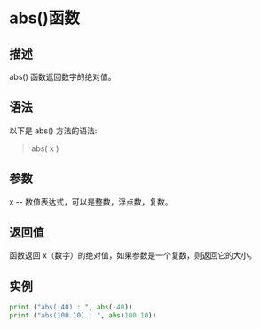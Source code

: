 # abs()函数

## 描述

abs() 函数返回数字的绝对值。

## 语法

以下是 abs() 方法的语法:

> abs( x )

## 参数

x -- 数值表达式，可以是整数，浮点数，复数。

## 返回值

函数返回 x（数字）的绝对值，如果参数是一个复数，则返回它的大小。

## 实例

```python
print ("abs(-40) : ", abs(-40))
print ("abs(100.10) : ", abs(100.10))
```
